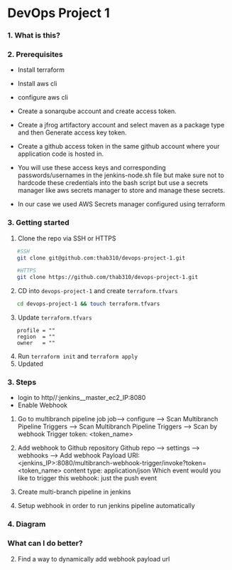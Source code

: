 # DevOps Project 1

### 1. What is this?

### 2. Prerequisites
* Install terraform
* Install aws cli
* configure aws cli

* Create a sonarqube account and create access token.
* Create a jfrog artifactory account and select maven as a package type and then Generate access key token.
* Create a github access token in the same github account where your application code is hosted in.

* You will use these access keys and corresponding passwords/usernames in the jenkins-node.sh file but make sure not to hardcode these credentials into the bash script but use a secrets manager like aws secrets manager to store and manage these secrets.

* In our case we used AWS Secrets manager configured using terraform


### 3. Getting started

1. Clone the repo via SSH or HTTPS  
```bash
   #SSH
   git clone git@github.com:thab310/devops-project-1.git

   #HTTPS
   git clone https://github.com/thab310/devops-project-1.git
```   
2. CD into `devops-project-1` and create `terraform.tfvars`    
```bash
   cd devops-project-1 && touch terraform.tfvars
```      

3. Update `terraform.tfvars`
```hcl
   profile = ""
   region  = ""
   owner   = ""
```   
4. Run `terraform init` and `terraform apply`
5. Updated


### 3. Steps
* login to http//:jenkins__master_ec2_IP:8080
* Enable Webhook
1. Go to multibranch pipeline job job--> configure --> Scan Multibranch Pipeline Triggers --> Scan Multibranch Pipeline Triggers --> Scan by webhook
Trigger token: <token_name>

2. Add webhook to Github repository Github repo --> settings --> webhooks --> Add webhook Payload URI: <jenkins_IP>:8080/multibranch-webhook-trigger/invoke?token=<token_name> content type: application/json
Which event would you like to trigger this webhook: just the push event
1. Create multi-branch pipeline in jenkins
2. Setup webhook in order to run jenkins pipeline automatically 
### 4. Diagram
### What can I do better?
2. Find a way to dynamically add webhook payload url


